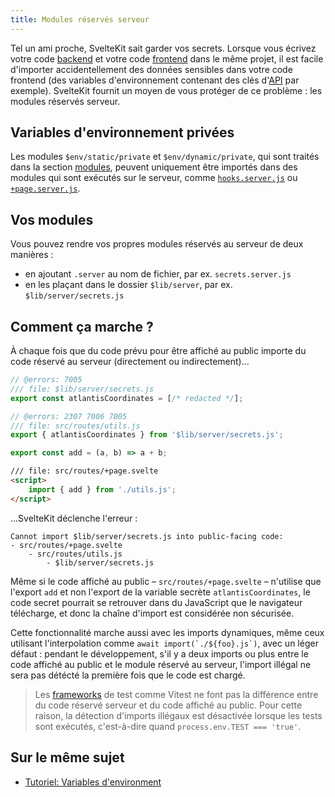 ```yaml
---
title: Modules réservés serveur
---
```


Tel un ami proche, SvelteKit sait garder vos secrets. Lorsque vous écrivez votre code <span class="vo">[backend](PUBLIC_SVELTE_SITE_URL/docs/web#backend)</span> et votre code <span class="vo">[frontend](PUBLIC_SVELTE_SITE_URL/docs/web#frontend)</span> dans le même projet, il est facile d'importer accidentellement des données sensibles dans votre code frontend (des variables d'environnement contenant des clés d'<span class="vo">[API](PUBLIC_SVELTE_SITE_URL/docs/developpement)</span> par exemple). SvelteKit fournit un moyen de vous protéger de ce problème : les modules réservés serveur.

## Variables d'environnement privées

Les modules `$env/static/private` et `$env/dynamic/private`, qui sont traités dans la section [modules](modules), peuvent uniquement être importés dans des modules qui sont exécutés sur le serveur, comme [`hooks.server.js`](hooks#hooks-de-serveur) ou [`+page.server.js`](routing#page-page-server-js).

## Vos modules

Vous pouvez rendre vos propres modules réservés au serveur de deux manières :

- en ajoutant `.server` au nom de fichier, par ex. `secrets.server.js`
- en les plaçant dans le dossier `$lib/server`, par ex. `$lib/server/secrets.js`

## Comment ça marche ?

À chaque fois que du code prévu pour être affiché au public importe du code réservé au serveur (directement ou indirectement)...

```js
// @errors: 7005
/// file: $lib/server/secrets.js
export const atlantisCoordinates = [/* redacted */];
```

```js
// @errors: 2307 7006 7005
/// file: src/routes/utils.js
export { atlantisCoordinates } from '$lib/server/secrets.js';

export const add = (a, b) => a + b;
```

```html
/// file: src/routes/+page.svelte
<script>
	import { add } from './utils.js';
</script>
```

...SvelteKit déclenche l'erreur :

```
Cannot import $lib/server/secrets.js into public-facing code:
- src/routes/+page.svelte
	- src/routes/utils.js
		- $lib/server/secrets.js
```

Même si le code affiché au public – `src/routes/+page.svelte` – n'utilise que l'export `add` et non l'export de la variable secrète `atlantisCoordinates`, le code secret pourrait se retrouver dans du JavaScript que le navigateur télécharge, et donc la chaîne d'import est considérée non sécurisée.

Cette fonctionnalité marche aussi avec les imports dynamiques, même ceux utilisant l'interpolation comme ``await import(`./${foo}.js`)``, avec un léger défaut : pendant le développement, s'il y a deux imports ou plus entre le code affiché au public et le module réservé au serveur, l'import illégal ne sera pas détécté la première fois que le code est chargé.

> Les <span class="vo">[frameworks](PUBLIC_SVELTE_SITE_URL/docs/web#framework)</span> de test comme Vitest ne font pas la différence entre du code réservé serveur et du code affiché au public. Pour cette raison, la détection d'imports illégaux est désactivée lorsque les tests sont exécutés, c'est-à-dire quand `process.env.TEST === 'true'`.

## Sur le même sujet

- [Tutoriel: Variables d'environment](PUBLIC_LEARN_SITE_URL/tutorial/env-static-private)
